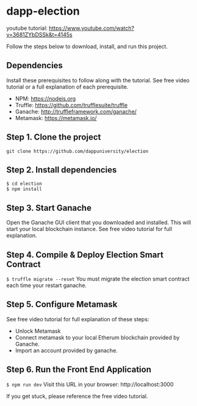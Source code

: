 # dapp-election

youtube tutorial:
https://www.youtube.com/watch?v=3681ZYbDSSk&t=4145s


Follow the steps below to download, install, and run this project.

## Dependencies
Install these prerequisites to follow along with the tutorial. See free video tutorial or a full explanation of each prerequisite.
- NPM: https://nodejs.org
- Truffle: https://github.com/trufflesuite/truffle
- Ganache: http://truffleframework.com/ganache/
- Metamask: https://metamask.io/


## Step 1. Clone the project
`git clone https://github.com/dappuniversity/election`

## Step 2. Install dependencies
```
$ cd election
$ npm install
```
## Step 3. Start Ganache
Open the Ganache GUI client that you downloaded and installed. This will start your local blockchain instance. See free video tutorial for full explanation.


## Step 4. Compile & Deploy Election Smart Contract
`$ truffle migrate --reset`
You must migrate the election smart contract each time your restart ganache.

## Step 5. Configure Metamask
See free video tutorial for full explanation of these steps:
- Unlock Metamask
- Connect metamask to your local Etherum blockchain provided by Ganache.
- Import an account provided by ganache.

## Step 6. Run the Front End Application
`$ npm run dev`
Visit this URL in your browser: http://localhost:3000

If you get stuck, please reference the free video tutorial.
